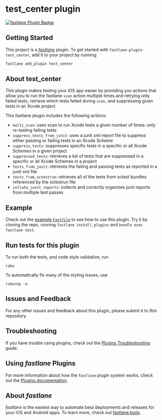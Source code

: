 # test_center plugin

[![fastlane Plugin Badge](https://rawcdn.githack.com/fastlane/fastlane/master/fastlane/assets/plugin-badge.svg)](https://rubygems.org/gems/fastlane-plugin-test_center)

## Getting Started

This project is a [_fastlane_](https://github.com/fastlane/fastlane) plugin. To get started with `fastlane-plugin-test_center`, add it to your project by running:

```bash
fastlane add_plugin test_center
```

## About test_center

This plugin makes testing your iOS app easier by providing you actions that allow
you to run the fastlane `scan` action multiple times and retrying only failed
tests, retrieve which tests failed during `scan`, and suppressing given tests in
an Xcode project.

This fastlane plugin includes the following actions:
- `multi_scan`: uses scan to run Xcode tests a given number of times: only re-testing failing tests
- `suppress_tests_from_junit`: uses a junit xml report file to suppress either passing or failing tests in an Xcode Scheme
- `suppress_tests`: suppresses specific tests in a specific or all Xcode Schemes in a given project
- `suppressed_tests`: retrieves a list of tests that are suppressed in a specific or all Xcode Schemes in a project
- `tests_from_junit`: retrieves the failing and passing tests as reported in a junit xml file
- `tests_from_xctestrun`: retrieves all of the tests from xctest bundles referenced by the xctestrun file
- `collate_junit_reports`: collects and correctly organizes junit reports from multiple test passes

## Example

Check out the [example `Fastfile`](fastlane/Fastfile) to see how to use this plugin. Try it by cloning the repo, running `fastlane install_plugins` and `bundle exec fastlane test`.

## Run tests for this plugin

To run both the tests, and code style validation, run

```
rake
```

To automatically fix many of the styling issues, use
```
rubocop -a
```

## Issues and Feedback

For any other issues and feedback about this plugin, please submit it to this repository.

## Troubleshooting

If you have trouble using plugins, check out the [Plugins Troubleshooting](https://docs.fastlane.tools/plugins/plugins-troubleshooting/) guide.

## Using _fastlane_ Plugins

For more information about how the `fastlane` plugin system works, check out the [Plugins documentation](https://docs.fastlane.tools/plugins/create-plugin/).

## About _fastlane_

_fastlane_ is the easiest way to automate beta deployments and releases for your iOS and Android apps. To learn more, check out [fastlane.tools](https://fastlane.tools).
